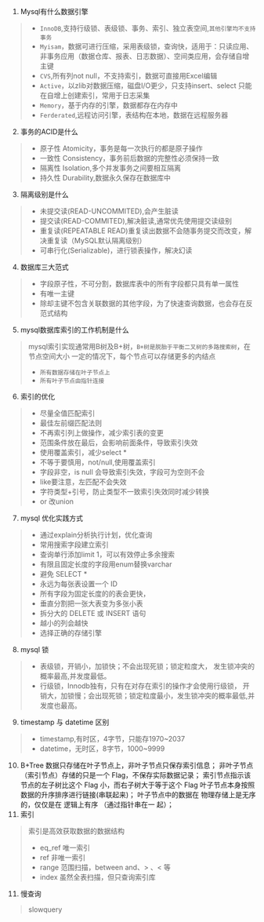 1. Mysql有什么数据引擎
>- `InnoDB`,支持行级锁、表级锁、事务、索引、独立表空间,`其他引擎均不支持事务`
>- `Myisam`，数据可进行压缩，采用表级锁，查询快，适用于：只读应用、
> 非事务应用（数据仓库、报表、日志数据）、空间类应用，会存储自增主键
>- `CVS`,所有列not null，不支持索引，数据可直接用Excel编辑
>- `Active`，以zlib对数据压缩，磁盘I/O更少，只支持insert、select
>只能在自增上创建索引，常用于日志采集
>- `Memory`，基于内存的引擎，数据都存在内存中
>- `Ferderated`,远程访问引擎，表结构在本地，数据在远程服务器
2. 事务的ACID是什么
>- 原子性 Atomicity，事务是每一次执行的都是原子操作
>- 一致性 Consistency，事务前后数据的完整性必须保持一致
>- 隔离性 Isolation,多个并发事务之间要相互隔离
>- 持久性 Durability,数据永久保存在数据库中
3. 隔离级别是什么
>- 未提交读(READ-UNCOMMITED),会产生脏读
>- 提交读(READ-COMMITED),解决脏读,通常优先使用提交读级别
>- 重复读(REPEATABLE READ)重复读出数据不会随事务提交而改变，解决重复读（MySQL默认隔离级别）
>- 可串行化(Serializable)，进行锁表操作，解决幻读
4. 数据库三大范式
>- 字段原子性，不可分割，数据库表中的所有字段都只具有单一属性
>- 有唯一主键
>- 除却主键不包含关联数据的其他字段，为了快速查询数据，也会存在反范式结构
5. mysql数据库索引的工作机制是什么
> mysql索引实现通常用B树及B+树，`B+树是脱胎于平衡二叉树的多路搜索树`，在节点空间大小
> 一定的情况下，每个节点可以存储更多的内结点
>- `所有数据存储在叶子节点上`
>- `所有叶子节点由指针连接`
6. 索引的优化
>- 尽量全值匹配索引
>- 最佳左前缀匹配法则
>- 不再索引列上做操作，减少索引表的变更
>- 范围条件放在最后，会影响前面条件，导致索引失效
>- 使用覆盖索引，减少select *
>- 不等于要慎用，not/null,使用覆盖索引
>- 字段非空，is null  会导致索引失效，字段可为空则不会
>- like要注意，左匹配不会失效
>- 字符类型+引号，防止类型不一致索引失效同时减少转换
>- or 改union
7. mysql 优化实践方式
>- 通过explain分析执行计划，优化查询
>- 常用搜索字段建立索引
>- 查询单行添加limit 1，可以有效停止多余搜索
>- 有限且固定长度的字段用enum替换varchar
>- 避免 SELECT *
>- 永远为每张表设置一个 ID
>- 所有字段为固定长度的的表会更快，
>- 垂直分割把一张大表变为多张小表
>- 拆分大的 DELETE 或 INSERT 语句
>- 越小的列会越快
>- 选择正确的存储引擎
8. mysql 锁
>- 表级锁，开销小，加锁快；不会出现死锁；锁定粒度大，
>发生锁冲突的概率最高,并发度最低。
>- 行级锁，Innodb独有，只有在对存在索引的操作才会使用行级锁，
>开销大，加锁慢；会出现死锁；锁定粒度最小，发生锁冲突的概率最低,并发度也最高。
9. timestamp 与 datetime 区别
>- timestamp,有时区，4字节，只能存1970~2037
>- datetime，无时区，8字节，1000~9999
10. B+Tree
数据只存储在叶子节点上，非叶子节点只保存索引信息；
非叶子节点（索引节点）存储的只是一个 Flag，不保存实际数据记录；
索引节点指示该节点的左子树比这个 Flag 小，而右子树大于等于这个 Flag
叶子节点本身按照数据的升序排序进行链接(串联起来)； 
叶子节点中的数据在 物理存储上是无序 的，仅仅是在 逻辑上有序 （通过指针串在一 起）；
10. 索引
> 索引是高效获取数据的数据结构
>- eq_ref 唯一索引
>- ref 非唯一索引
>- range 范围扫描，between and、> 、< 等
>- index 虽然全表扫描，但只查询索引库
11. 慢查询
> slowquery